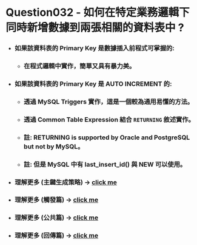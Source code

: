 Question032 - 如何在特定業務邏輯下同時新增數據到兩張相關的資料表中 ?
=====
* ### 如果該資料表的 Primary Key 是數據插入前程式可掌握的:
    * ### 在程式邏輯中實作，簡單又具有暴力美。
* ### 如果該資料表的 Primary Key 是 AUTO INCREMENT 的:
    * ### 透過 MySQL Triggers 實作，這是一個較為通用易懂的方法。
    * ### 透過 Common Table Expression 結合 ```RETURNING``` 敘述實作。
    * ### 註: RETURNING is supported by Oracle and PostgreSQL but not by MySQL。
    * ### 註: 但是 MySQL 中有 last_insert_id() 與 NEW 可以使用。
* ### 理解更多 (主鍵生成策略) -> [click me](https://github.com/GitHub-WeiChiang/main/tree/master/Questions/Question022)
* ### 理解更多 (觸發篇) -> [click me](https://github.com/GitHub-WeiChiang/main/tree/master/MySQLPrinciples)
* ### 理解更多 (公共篇) -> [click me](https://github.com/GitHub-WeiChiang/main/tree/master/MySQLPrinciples)
* ### 理解更多 (回傳篇) -> [click me](https://github.com/GitHub-WeiChiang/main/tree/master/MySQLPrinciples)
<br />
